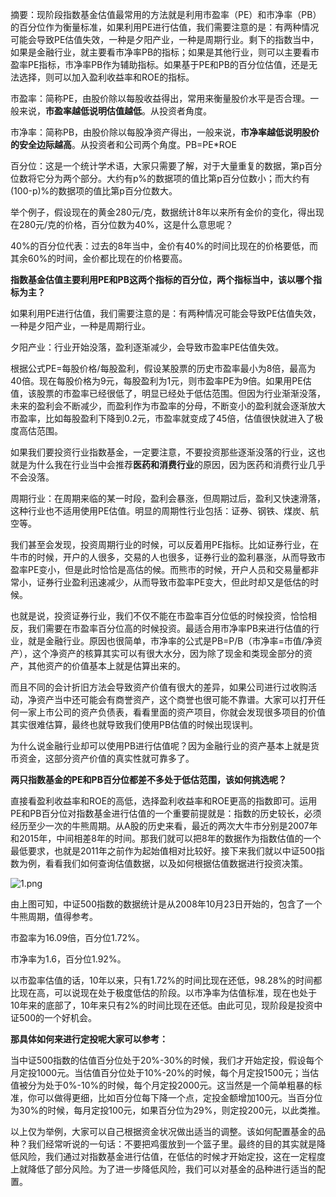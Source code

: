 摘要：现阶段指数基金估值最常用的方法就是利用市盈率（PE）和市净率（PB）的百分位作为衡量标准，如果利用PE进行估值，我们需要注意的是：有两种情况可能会导致PE估值失效，一种是夕阳产业，一种是周期行业。剩下的指数当中，如果是金融行业，就主要看市净率PB的指标；如果是其他行业，则可以主要看市盈率PE指标，市净率PB作为辅助指标。如果基于PE和PB的百分位估值，还是无法选择，则可以加入盈利收益率和ROE的指标。



市盈率：简称PE，由股价除以每股收益得出，常用来衡量股价水平是否合理。一般来说，**市盈率越低说明估值越低**。从投资者角度。

市净率：简称PB，由股价除以每股净资产得出，一般来说，**市净率越低说明股价的安全边际越高**。从投资者和公司两个角度。PB=PE*ROE

百分位：这是一个统计学术语，大家只需要了解，对于大量重复的数据，第p百分位数将它分为两个部分。大约有p%的数据项的值比第p百分位数小；而大约有(100-p)%的数据项的值比第p百分位数大。

举个例子，假设现在的黄金280元/克，数据统计8年以来所有金价的变化，得出现在280元/克的价格，百分位数为40%，这是什么意思呢？

40%的百分位代表：过去的8年当中，金价有40%的时间比现在的价格要低，而其余60%的时间，金价都比现在的价格要高。



**指数基金估值主要利用PE和PB这两个指标的百分位，两个指标当中，该以哪个指标为主？**

如果利用PE进行估值，我们需要注意的是：有两种情况可能会导致PE估值失效，一种是夕阳产业，一种是周期行业。



夕阳产业：行业开始没落，盈利逐渐减少，会导致市盈率PE估值失效。

根据公式PE=每股价格/每股盈利，假设某股票的历史市盈率最小为8倍，最高为40倍。现在每股价格为9元，每股盈利为1元，则市盈率PE为9倍。如果用PE估值，该股票的市盈率已经很低了，明显已经处于低估范围。但因为行业渐渐没落，未来的盈利会不断减少，而盈利作为市盈率的分母，不断变小的盈利就会逐渐放大市盈率，比如每股盈利下降到0.2元，市盈率就变成了45倍，估值很快就进入了极度高估范围。

如果我们要投资行业指数基金，一定要注意，不要投资那些逐渐没落的行业，这也就是为什么我在行业当中会推荐**医药和消费行业**的原因，因为医药和消费行业几乎不会没落。



周期行业：在周期来临的某一时段，盈利会暴涨，但周期过后，盈利又快速滑落，这种行业也不适用使用PE估值。明显的周期性行业包括：证券、钢铁、煤炭、航空等。

我们甚至会发现，投资周期行业的时候，可以反着用PE指标。比如证券行业，在牛市的时候，开户的人很多，交易的人也很多，证券行业的盈利暴涨，从而导致市盈率PE变小，但是此时恰恰是高估的候。而熊市的时候，开户人员和交易量都非常小，证券行业盈利迅速减少，从而导致市盈率PE变大，但此时却又是低估的时候。



也就是说，投资证券行业，我们不仅不能在市盈率百分位低的时候投资，恰恰相反，我们需要在市盈率百分位高的时候投资。最适合用市净率PB来进行估值的行业，就是金融行业。原因也很简单，市净率的公式是PB=P/B（市净率=市值/净资产），这个净资产的核算其实可以有很大水分，因为除了现金和类现金部分的资产，其他资产的价值基本上就是估算出来的。

而且不同的会计折旧方法会导致资产价值有很大的差异，如果公司进行过收购活动，净资产当中还可能会有商誉资产，这个商誉也很可能不靠谱。大家可以打开任何一家上市公司的资产负债表，看看里面的资产项目，你就会发现很多项目的价值其实很难估算，最终也就导致我们使用PB估值的时候出现误判。

为什么说金融行业却可以使用PB进行估值呢？因为金融行业的资产基本上就是货币资金，这部分资产价值的真实性就可靠多了。



**两只指数基金的PE和PB百分位都差不多处于低估范围，该如何挑选呢？**

直接看盈利收益率和ROE的高低，选择盈利收益率和ROE更高的指数即可。运用PE和PB百分位对指数基金进行估值的一个重要前提就是：指数的历史较长，必须经历至少一次的牛熊周期。从A股的历史来看，最近的两次大牛市分别是2007年和2015年，中间相差8年的时间。那我们就可以把8年的数据作为指数估值的一个最低要求，也就是2011年之前作为起始值相对比较好。接下来我们就以中证500指数为例，看看我们如何查询估值数据，以及如何根据估值数据进行投资决策。

![1.png](https://www.touzi.com/public/upload/ueditor/images/201901231548230228_1.png)

由上图可知，中证500指数的数据统计是从2008年10月23日开始的，包含了一个牛熊周期，值得参考。

市盈率为16.09倍，百分位1.72%。

市净率为1.6，百分位1.92%。

以市盈率估值的话，10年以来，只有1.72%的时间比现在还低，98.28%的时间都比现在高，可以说现在处于极度低估的阶段。以市净率为估值标准，现在也处于10年来的底部了，10年来只有2%的时间比现在还低。由此可见，现阶段是投资中证500的一个好机会。

**那具体如何来进行定投呢大家可以参考：**

当中证500指数的估值百分位处于20%-30%的时候，我们才开始定投，假设每个月定投1000元。当估值百分位处于10%-20%的时候，每个月定投1500元；当估值被分为处于0%-10%的时候，每个月定投2000元。这当然是一个简单粗暴的标准，你可以做得更细，比如百分位每下降一个点，定投金额增加100元。当百分位为30%的时候，每月定投100元，如果百分位为29%，则定投200元，以此类推。

以上仅为举例，大家可以自己根据资金状况做出适当的调整。该如何配置基金的品种？我们经常听说的一句话：不要把鸡蛋放到一个篮子里。最终的目的其实就是降低风险，我们通过对指数基金进行估值，在低估的时候才开始定投，这在一定程度上就降低了部分风险。为了进一步降低风险，我们可以对基金的品种进行适当的配置。